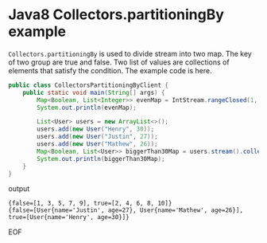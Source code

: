 # Java8 Collectors.partitioningBy example
`Collectors.partitioningBy` is used to divide stream into two map. The key of two group are true and false. Two list of
values are collections of elements that satisfy the condition. The example code is here.
```java
public class CollectorsPartitioningByClient {
    public static void main(String[] args) {
        Map<Boolean, List<Integer>> evenMap = IntStream.rangeClosed(1, 10).boxed().collect(Collectors.partitioningBy(n -> n % 2 == 0));
        System.out.println(evenMap);

        List<User> users = new ArrayList<>();
        users.add(new User("Henry", 30));
        users.add(new User("Justin", 27));
        users.add(new User("Mathew", 26));
        Map<Boolean, List<User>> biggerThan30Map = users.stream().collect(Collectors.partitioningBy(u -> u.getAge() >= 30));
        System.out.println(biggerThan30Map);
    }
}
```
output
```
{false=[1, 3, 5, 7, 9], true=[2, 4, 6, 8, 10]}
{false=[User{name='Justin', age=27}, User{name='Mathew', age=26}], true=[User{name='Henry', age=30}]}
```

EOF